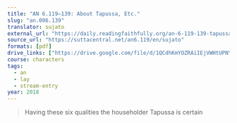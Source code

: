 ```yaml
---
title: "AN 6.119–139: About Tapussa, Etc."
slug: "an.006.139"
translator: sujato
external_url: "https://daily.readingfaithfully.org/an-6-119-139-tapussasutta-about-tapussa-etc/"
source_url: "https://suttacentral.net/an6.119/en/sujato"
formats: [pdf]
drive_links: ["https://drive.google.com/file/d/1QCdhKmYOZRAiIEjVWHtUPNYfKq9rnFLJ/view?usp=drivesdk"]
course: characters
tags:
  - an
  - lay
  - stream-entry
year: 2018
---
```


> Having these six qualities the householder Tapussa is certain
